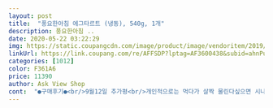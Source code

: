 ```yaml
---
layout: post 
title:  "풍요한아침 에그타르트 (냉동), 540g, 1개" 
description: 풍요한아침 ..
date: 2020-05-22 03:22:29 
img: https://static.coupangcdn.com/image/product/image/vendoritem/2019/09/20/4465297942/5ed00349-e37e-4a8b-9f05-55b1e8190851.jpg 
linkUrl: https://link.coupang.com/re/AFFSDP?lptag=AF3600438&subid=ahnPublicAsk&pageKey=194466600&itemId=557787928&vendorItemId=4465297942&traceid=V0-113-56353969ae32e979 
categories: [1012] 
color: F361A6 
price: 11390 
author: Ask View Shop 
cont:  "●구매후기●<br/>9월12일 추가평<br/>개인적으로는 먹다가 살짝 물린다싶으면 시나몬파우더나 슈가파우더를 뿌려먹어도 맛있을것 같네요.<br/> 구매하려고 망설이시는분들 에그타르트 좋아하시면 최소한 맛없다 느끼진 않을듯 하니 드셔보시길 추천드려요<br/>개인적으로는 흔하게 접할수있는 CU편의점이나, KFC, 파리바게뜨에서 먹던것보다 나은것같네요.<br/><br/>결과적으로 다들 맛있게 먹었어요.<br/><br/>귀찮아도 오븐이나 에어프라이어에 구워드시길 추천합니다<br/>그래서 이제 이런짖않하려고 신중히 계속생각하고있답니다<br/>그러나 많이 드시지는마세요<br/>그치만 맛있지만 또 재주문은 모르겠네요<br/>냉동된상품 해동까지 기다리기는<br/>달걀노른자로만든 커스터드크림이 굉장히 부드러웠고요<br/>달지않고 차가운식감으로 부드러움<br/>달지않아 좋음<br/>두제품 비교해보려 구매했는데 둘다 입맛에 않맞아요<br/>디저트로 딱!!한개만 먹기<br/>또 재구매의사없구요<br/>맛이 도통 기억나질않아 아침밥 먹자마자 식구들 간식으로 하나씩 꺼내 먹어봤어요<br/>맛있다는 평가에 폭망<br/>먹고싶어지면  주문은 할거같아요<br/>박스가 커서 보관이 불편하다는 점, 가루가 많이 떨어진다는 점이 아쉽긴 해도 맛과 가격 생각하면 구매해 볼 만해요 에어프라이어 10분간 예열 후180도 10분 돌려 먹었는데 다음에는 온도를 더 높여서 좀 더 바삭하게 먹어보려고 해요<br/>배송은 이쁘게 잘포장되어 도착했고요,<br/>별뺀건 다시 하나 추가해요<br/>부드러운크림에 페스츄리에 바삭함이 좋았어요<br/>빨리먹어보고싶은 마음이커서  인내심부족이라<br/>상자를 개봉해보고선 가격에 비해 비쥬얼이 상당히 고퀄리티여서 놀랐네요 전에 이마트에서 같은 제품을 사먹어본적이 있었는데요<br/>손에 기름이 많이 묻어나네요<br/>손이 잘 않가니 오븐굽기도  귀찮고  구울일있을때 또 사진과 후기남길께요<br/>식감과 맛의조화가 좋아 아이들간식이나 어르신들 선물로도 좋겠어요<br/>아이간식을 찾던중에 후기가 넘좋아서주문했어요<br/>아이들이 먹을때 엄청 부스러기들 전쟁이겠어요<br/>아이스크림처럼 드실려면 먹기 10분전쯤에 미리 꺼내두셨다가 드셔보세요<br/>에그타르가 먹고싶어지는일이 생길런지는 모르지만<br/>에그타르트는 조리방법에 따라 크게 포르투갈이나마카오식과 홍콩식으로 나뉜다고 하는데요,<br/>에그타르트에 묘미는 빵에 바삭함과 안에 촉촉함의 조화라 생각하는데요,<br/>에어프라이어 구입은 아직도 갈등중이네요<br/>에어프라이어에 조리시에는 180도 5분 추천합니다.<br/><br/>오븐에 구우니 확실히 맛이 업!!!<br/>오븐이나 에어프라이어 해먹으멘  더 고소하고 맛있을거같네요<br/>이러다보면 또 새로운 신세계의 좋은 제품 니오려나요^^<br/>이리말해놓고 두게 먹음^^<br/>이제품은 카라멜소스가 눈에 띄이게 보이는게 포르투갈.<br/>마카오식 타르트라 하고요,파리바게트에서 판매하는 노오란 에그타르트가 홍콩식이라네요<br/>저의후기가 조금이나마 도움되시길 바래요!ㅎ<br/>저희아기는 밥먹고난후에 아이스크림 먹는걸좋아라해서 실온에 10분정도 자연해동해서 주었고요 신랑은 전자렌지에 40초, 저는 에어프라이어 180도로 5분돌려 먹었는데요ㅎ<br/>전에 마카오가 포르투갈에 식민지였을때, 포르투갈특산품 에그타르트가 마카오로 흘러들어가 조리법이 같다고 들었어요<br/>전자렌지 35초 해동<br/>전자렌지사용시는 가정마다 틀리겠지만 1분미만, 40초정도 추천하고요<br/>좋다고 구입하면 제대로 오랜동안 쓰인일이없구 길게사용해야 10회나 짧으면 2.<br/>3회 사용하고  묵혀두다가 누구주거나 그냥 멀정한거버리거나 새것도 그냥 버린적도있고.<br/>.<br/>미쳤죠?<br/>지퍼팩이 아니라  살짝 불편<br/>최근에 에그타르트에 꽂혀서 유명 에그타르트 맛집 찾아다니고 있는데 물론 그에 비하면 아쉽지만 편리하게 냉동보관하면서 생각날 때 바로 먹을 수 있다는 점에서 이 정도면 훌륭해요 삼립 걸로 사려다가 저는 바삭한 게 좋아서 이걸로 골랐는데 잘 선택한 것 같아요.<br/> 달걀맛이 생각만큼 진하지는 않고 겉면도 폴바셋 나타만큼 바삭하진 않으니 참고하시면 좋을 것 같아요.<br/><br/>특별한 맛은 아니고  먹을만한 맛<br/>패스츄리 겹겹이 잘구워져 바삭하니  크림은 부드럽고  식감좋고 더 꼬소하고 제맛 나네요<br/>페스츄리볼에 슈크림맛<br/>" 
---
```

